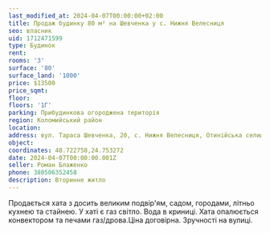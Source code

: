 ```yaml
---
last_modified_at: 2024-04-07T00:00:00+02:00
title: Продаж будинку 80 м² на Шевченка у с. Нижня Велесниця
seo: власник
uid: 1712471599
type: Будинок
rent:
rooms: '3'
surface: '80'
surface_land: '1000'
price: $13500
price_sqmt:
floor:
floors: '1Г'
parking: Прибудинкова огороджена територія
region: Коломийський район
location:
address: вул. Тараса Шевченка, 20, с. Нижня Велесниця, Отинійська селищна територіальна громада
object:
coordinates: 48.722758,24.753272
date: 2024-04-07T00:00:00.001Z
seller: Роман Блаженко
phone: 380506352458
description: Вторинне житло
---
```


Продається хата з досить великим подвір'ям, садом, городами, літньо кухнею та стайнею. У хаті є газ світло. Вода в криниці. Хата опалюється конвектором та печами газ/дрова.Ціна договірна. Зручності на вулиці.
